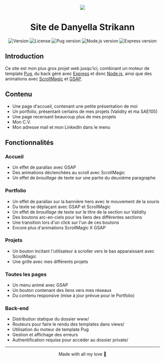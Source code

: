 <p align="center">
    <img src="http://danyella.works/logo.png">
</p>

<h1 align=center>Site de Danyella Strikann</h1>

<div align="center">
    <img alt="Version" src="https://img.shields.io/badge/dynamic/json?url=https%3A%2F%2Fgithub.com%2Fmovva-gpu%2FPortfolioV2%2Fraw%2Fdev%2Fpackage.json&query=%24.version&style=for-the-badge&label=version&labelColor=203&color=hotpink">
    <img alt="License" src="https://img.shields.io/badge/License-MIT-red?style=for-the-badge&labelColor=203">
    <img alt="Pug version" src="https://img.shields.io/badge/Pug-3.0-A86454?style=for-the-badge&logo=pug&logoColor=white&labelColor=203">
    <img alt="Node.js version" src="https://img.shields.io/badge/Node-21.x-339933?style=for-the-badge&logo=nodedotjs&logoColor=white&labelColor=203">
    <img alt="Express version" src="https://img.shields.io/badge/Express-4.18-259dff?style=for-the-badge&logo=express&logoColor=white&labelColor=203">
</div>

## Introduction

Ce site est mon plus gros projet web jusqu'ici, combinant un moteur de template [Pug](https://pugjs.org), du back géré avec [Express](https://expressjs.org) et donc [Node.js](https://nodejs.org), ainsi que des animations avec [ScrollMagic](https://scrollmagic.io) et [GSAP](https://gsap.com).

## Contenu

*   Une page d'accueil, contenant une petite présentation de moi
*   Un portfolio, présentant certains de mes projets (Validity et ma SAE105)
*   Une page recensant beaucoup plus de mes projets
*   Mon C.V.
*   Mon adresse mail et mon LinkedIn dans le menu

## Fonctionnalités

### Accueil

*   Un effet de parallax avec GSAP
*   Des animations déclenchées au scroll avec ScrollMagic
*   Un effet de *brouillage* de texte sur une partie du deuxième paragraphe

### Portfolio

*   Un effet de parallax sur la bannière hero avec le mouvement de la souris
*   Du texte se déplaçant avec GSAP et ScrollMagic
*   Un effet de *brouillage* de texte sur le titre de la section sur Validity
*   Des boutons arc-en-ciels pour les liens des différentes sections
*   Une transition lors d'un click sur l'un de ces boutons
*   Encore plus d'animations ScrollMagic X GSAP

### Projets

*   Un bouton incitant l'utilisateur à scroller vers le bas apparaissant avec ScrollMagic
*   Une grille avec mes différents projets

### Toutes les pages

*   Un menu animé avec GSAP
*   Un bouton contenant des liens vers mes réseaux
*   Du contenu responsive (mise à jour prévue pour le Portfolio)

### Back-end

*   Distribution statique du dossier www/
*   Routeurs pour faire le rendu des templates dans views/
*   Utilisation du moteur de template Pug
*   Gestion et affichage des erreurs
*   Authentification requise pour accéder au dossier private/

---

<p align="center">Made with all my love 🤍</p>
